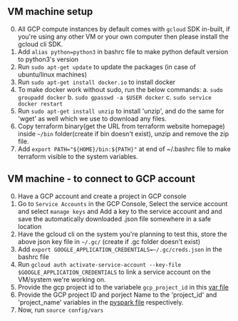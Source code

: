## VM machine setup
0. All GCP compute instances by default comes with `gcloud` SDK in-built, if you're using any other VM or your own computer then please install the gcloud cli SDK.
1. Add `alias python=python3` in bashrc file to make python default version to python3's version
2. Run `sudo apt-get update` to update the packages (in case of ubuntu/linux machines)
3. Run `sudo apt-get install docker.io` to install docker
4. To make docker work without sudo, run the below commands:
    a. `sudo groupadd docker`
    b. `sudo gpasswd -a $USER docker`
    c. `sudo service docker restart`
5. Run `sudo apt-get install unzip` to install 'unzip', and do the same for 'wget' as well which we use to download any files.
6. Copy terraform binary(get the URL from terraform website homepage) inside `~/bin` folder(create if bin doesn't exist), unzip and remove the zip file.
7. Add `export PATH="${HOME}/bin:${PATH}"` at end of ~/.bashrc file to make terraform visible to the system variables.

## VM machine - to connect to GCP account
0. Have a GCP account and create a project in GCP console
1. Go to `Service Accounts` in the GCP Console, Select the service account and select `manage keys` and Add a key to the service account and and save the automatically downloaded .json file somewhere in a safe location
3. Have the gcloud cli on the system you're planning to test this, store the above json key file in `~/.gc/` (create if .gc folder doesn't exist)
4. Add `export GOOGLE_APPLICATION_CREDENTIALS=~/.gc/creds.json` in the bashrc file
5. Run `gcloud auth activate-service-account --key-file $GOOGLE_APPLICATION_CREDENTIALS` to link a service account on the VM/system we're working on.
6. Provide the gcp project id to the variabele `gcp_project_id` in this [var file](./config/vars) 
7. Provide the GCP project ID and porject Name to the 'project_id' and 'project_name' variables in the [pyspark file](./pyspark_jobs/generate_stats_dataproc.py) respectively.
8. Now, run `source config/vars`